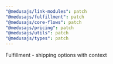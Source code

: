 ```yaml
---
"@medusajs/link-modules": patch
"@medusajs/fulfillment": patch
"@medusajs/core-flows": patch
"@medusajs/pricing": patch
"@medusajs/utils": patch
"@medusajs/types": patch
---
```


Fulfillment - shipping options with context
